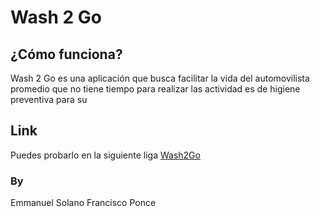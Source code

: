 # Wash 2 Go

## ¿Cómo funciona?

Wash 2 Go es una aplicación que busca facilitar la vida del automovilista promedio que no tiene tiempo para realizar las actividad es de higiene preventiva para su

## Link

Puedes probarlo en la siguiente liga [Wash2Go](https://wash2go.herokuapp.com/)

### By

Emmanuel Solano
Francisco Ponce
